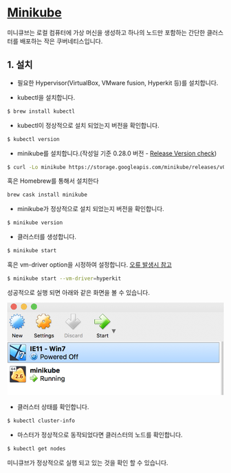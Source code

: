 # [Minikube](https://kubernetes.io/docs/tutorials/hello-minikube/)
미니큐브는 로컬 컴퓨터에 가상 머신을 생성하고 하나의 노드만 포함하는 간단한 클러스터를 배포하는 작은 쿠버네티스입니다.

## 1. 설치
  * 필요한 Hypervisor(VirtualBox, VMware fusion, Hyperkit 등)를 설치합니다.

  * kubectl을 설치합니다.
  ~~~bash
  $ brew install kubectl
  ~~~


  * kubectl이 정상적으로 설치 되었는지 버전을 확인합니다.
  ~~~bash
  $ kubectl version
  ~~~


  * minikube를 설치합니다.(작성일 기준 0.28.0 버전 - [Release Version check](https://github.com/kubernetes/minikube/releases))
  ~~~bash
  $ curl -Lo minikube https://storage.googleapis.com/minikube/releases/v0.28.0/minikube-darwin-amd64 && chmod +x minikube && sudo mv minikube /usr/local/bin/
  ~~~
  혹은 Homebrew를 통해서 설치한다 
  ~~~bash
  brew cask install minikube
  ~~~


  * minikube가 정상적으로 설치 되었는지 버전을 확인합니다.
  ~~~bash
  $ minikube version
  ~~~


  * 클러스터를 생성합니다. 
  ~~~bash
  $ minikube start
  ~~~
  혹은 vm-driver option을 시정하여 설정합니다. [오류 발생시 참고](https://github.com/kubernetes/minikube/blob/master/docs/drivers.md#hyperkit-driver)
  ~~~bash
  $ minikube start --vm-driver=hyperkit
  ~~~
  
  성공적으로 실행 되면 아래와 같은 화면을 볼 수 있습니다.

  ![VirtualBox에 minikube가 올라간 모습](./image/virtualbox.png)


  * 클러스터 상태를 확인합니다.
  ~~~bash
  $ kubectl cluster-info
  ~~~


  * 마스터가 정상적으로 동작되었다면 클러스터의 노드를 확인합니다.
  ~~~bash
  $ kubectl get nodes
  ~~~

  미니큐브가 정상적으로 실행 되고 있는 것을 확인 할 수 있습니다.
